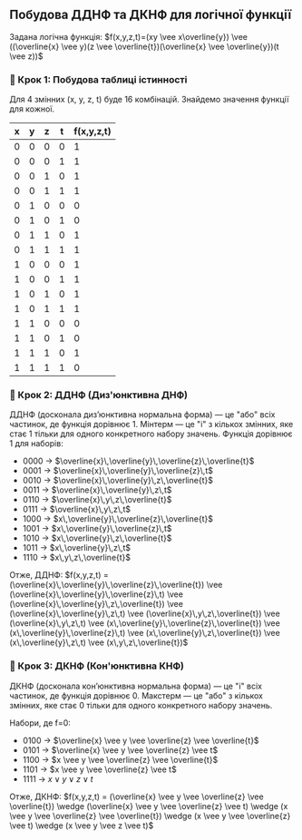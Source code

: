 ## Побудова ДДНФ та ДКНФ для логічної функції

Задана логічна функція:
$f(x,y,z,t)=(xy \vee x\overline{y}) \vee ((\overline{x} \vee y)(z \vee \overline{t})(\overline{x} \vee \overline{y})(t \vee z))$

### 🔹 Крок 1: Побудова таблиці істинності

Для 4 змінних (x, y, z, t) буде 16 комбінацій. Знайдемо значення функції для кожної.

| x | y | z | t | f(x,y,z,t) |
|---|---|---|---|------------|
| 0 | 0 | 0 | 0 | 1          |
| 0 | 0 | 0 | 1 | 1          |
| 0 | 0 | 1 | 0 | 1          |
| 0 | 0 | 1 | 1 | 1          |
| 0 | 1 | 0 | 0 | 0          |
| 0 | 1 | 0 | 1 | 0          |
| 0 | 1 | 1 | 0 | 1          |
| 0 | 1 | 1 | 1 | 1          |
| 1 | 0 | 0 | 0 | 1          |
| 1 | 0 | 0 | 1 | 1          |
| 1 | 0 | 1 | 0 | 1          |
| 1 | 0 | 1 | 1 | 1          |
| 1 | 1 | 0 | 0 | 0          |
| 1 | 1 | 0 | 1 | 0          |
| 1 | 1 | 1 | 0 | 1          |
| 1 | 1 | 1 | 1 | 0          |

### 🔹 Крок 2: ДДНФ (Диз'юнктивна ДНФ)

ДДНФ (досконала диз’юнктивна нормальна форма) — це "або" всіх частинок, де функція дорівнює 1.
Мінтерм — це "і" з кількох змінних, яке стає 1 тільки для одного конкретного набору значень.
Функція дорівнює 1 для наборів:

* 0000 → $\overline{x}\,\overline{y}\,\overline{z}\,\overline{t}$
* 0001 → $\overline{x}\,\overline{y}\,\overline{z}\,t$
* 0010 → $\overline{x}\,\overline{y}\,z\,\overline{t}$
* 0011 → $\overline{x}\,\overline{y}\,z\,t$
* 0110 → $\overline{x}\,y\,z\,\overline{t}$
* 0111 → $\overline{x}\,y\,z\,t$
* 1000 → $x\,\overline{y}\,\overline{z}\,\overline{t}$
* 1001 → $x\,\overline{y}\,\overline{z}\,t$
* 1010 → $x\,\overline{y}\,z\,\overline{t}$
* 1011 → $x\,\overline{y}\,z\,t$
* 1110 → $x\,y\,z\,\overline{t}$

Отже, ДДНФ:
$f(x,y,z,t) = (\overline{x}\,\overline{y}\,\overline{z}\,\overline{t}) \vee (\overline{x}\,\overline{y}\,\overline{z}\,t) \vee (\overline{x}\,\overline{y}\,z\,\overline{t}) \vee (\overline{x}\,\overline{y}\,z\,t) \vee (\overline{x}\,y\,z\,\overline{t}) \vee (\overline{x}\,y\,z\,t) \vee (x\,\overline{y}\,\overline{z}\,\overline{t}) \vee (x\,\overline{y}\,\overline{z}\,t) \vee (x\,\overline{y}\,z\,\overline{t}) \vee (x\,\overline{y}\,z\,t) \vee (x\,y\,z\,\overline{t})$

### 🔹 Крок 3: ДКНФ (Кон'юнктивна КНФ)

ДКНФ (досконала кон’юнктивна нормальна форма) — це "і" всіх частинок, де функція дорівнює 0.
Макстерм — це "або" з кількох змінних, яке стає 0 тільки для одного конкретного набору значень.

Набори, де f=0:

* 0100 → $\overline{x} \vee y \vee \overline{z} \vee \overline{t}$
* 0101 → $\overline{x} \vee y \vee \overline{z} \vee t$
* 1100 → $x \vee y \vee \overline{z} \vee \overline{t}$
* 1101 → $x \vee y \vee \overline{z} \vee t$
* 1111 → $x \vee y \vee z \vee t$

Отже, ДКНФ:
$f(x,y,z,t) = (\overline{x} \vee y \vee \overline{z} \vee \overline{t}) \wedge (\overline{x} \vee y \vee \overline{z} \vee t) \wedge (x \vee y \vee \overline{z} \vee \overline{t}) \wedge (x \vee y \vee \overline{z} \vee t) \wedge (x \vee y \vee z \vee t)$